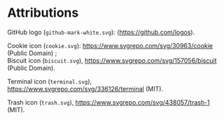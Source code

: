 
# Attributions

GitHub logo (`github-mark-white.svg`): (https://github.com/logos).

Cookie icon (`cookie.svg`): https://www.svgrepo.com/svg/30963/cookie (Public Domain) ; <br/>
Biscuit icon (`biscuit.svg`), https://www.svgrepo.com/svg/157056/biscuit (Public Domain).

Terminal icon (`terminal.svg`), https://www.svgrepo.com/svg/336126/terminal (MIT).

Trash icon (`trash.svg`), https://www.svgrepo.com/svg/438057/trash-1 (MIT).